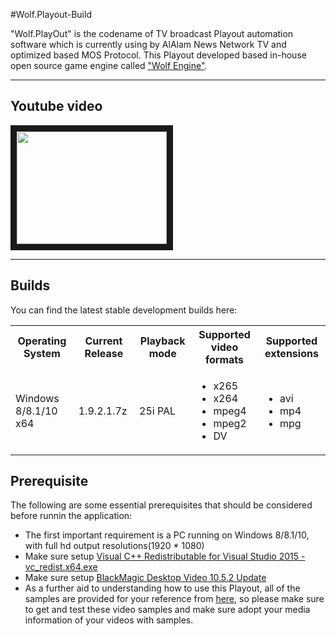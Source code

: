 #Wolf.Playout-Build

"Wolf.PlayOut" is the codename of TV broadcast Playout automation software which is currently using by AlAlam News Network TV and optimized based MOS Protocol.  This Playout developed based in-house open source game engine called <a href="https://github.com/PooyaEimandar/Wolf.Engine">"Wolf Engine"</a>.
<hr>
<h2>Youtube video</h2>
<a href="https://www.youtube.com/watch?v=EZSdEjBvuGY" target="_blank"><img src="https://i.ytimg.com/vi/EZSdEjBvuGY/3.jpg?time=1450630345794" width="240" height="180" border="10" /></a>
<hr>
<h2>Builds</h2>
You can find the latest stable development builds here:
<table style="width:100%">
<tbody><tr>
	<th>Operating System</th>
	<th>Current Release</th>
	<th>Playback mode</th>
	<th>Supported video formats</th>
	<th>Supported extensions</th>
</tr>
<tr>
	<td>Windows 8/8.1/10 x64</td>
	<td>1.9.2.1.7z</td>	
	<td>25i PAL</td>	
	<td>
	    <ul>
	        <li>x265</li>
	        <li>x264</li>
	        <li>mpeg4</li>
	        <li>mpeg2</li>
	        <li>DV</li>
	    </ul>
	</td>
	<td>
	    <ul>
	        <li>avi</li>
	        <li>mp4</li>
	        <li>mpg</li>
	    </ul>
	</td>	
</tr>
</tbody></table>

<h2>Prerequisite</h2>
The following are some essential prerequisites that should be considered before runnin the application:
<ul>
<li>The first important requirement is a PC running on Windows 8/8.1/10, with full hd output resolutions(1920 * 1080)</li>
<li>Make sure setup <a href="https://www.microsoft.com/en-us/download/details.aspx?id=48145">Visual C++ Redistributable for Visual Studio 2015 - 	
vc_redist.x64.exe</a></li>
<li>Make sure setup <a href="https://www.blackmagicdesign.com/support/download/e852cd3967694dd9810f57c16fa2c6a2/Windows">BlackMagic Desktop Video 10.5.2 Update</a></li>
<li>As a further aid to understanding how to use this Playout, all of the samples are provided for your reference from <a href="https://www.google.com">here</a>, so please make sure to get and test these video samples and make sure adopt your media information of your videos with samples.</li>
<ul>
